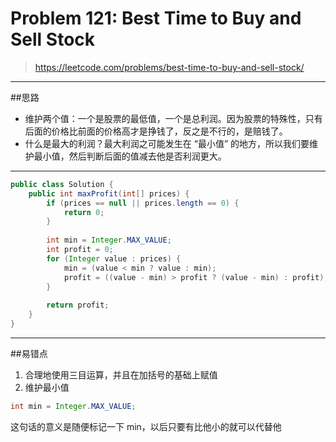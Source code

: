 # Problem 121: Best Time to Buy and Sell Stock


> https://leetcode.com/problems/best-time-to-buy-and-sell-stock/

---------
##思路
* 维护两个值：一个是股票的最低值，一个是总利润。因为股票的特殊性，只有后面的价格比前面的价格高才是挣钱了，反之是不行的，是赔钱了。
* 什么是最大的利润？最大利润之可能发生在 “最小值” 的地方，所以我们要维护最小值，然后判断后面的值减去他是否利润更大。

-----------
```java
public class Solution {
    public int maxProfit(int[] prices) {
        if (prices == null || prices.length == 0) {
            return 0;
        }
        
        int min = Integer.MAX_VALUE;
        int profit = 0;
        for (Integer value : prices) {
            min = (value < min ? value : min);
            profit = ((value - min) > profit ? (value - min) : profit);
        }
        
        return profit;
    }
}
```
----------
##易错点
1. 合理地使用三目运算，并且在加括号的基础上赋值
2. 维护最小值
```java
int min = Integer.MAX_VALUE;
```
这句话的意义是随便标记一下 min，以后只要有比他小的就可以代替他






















